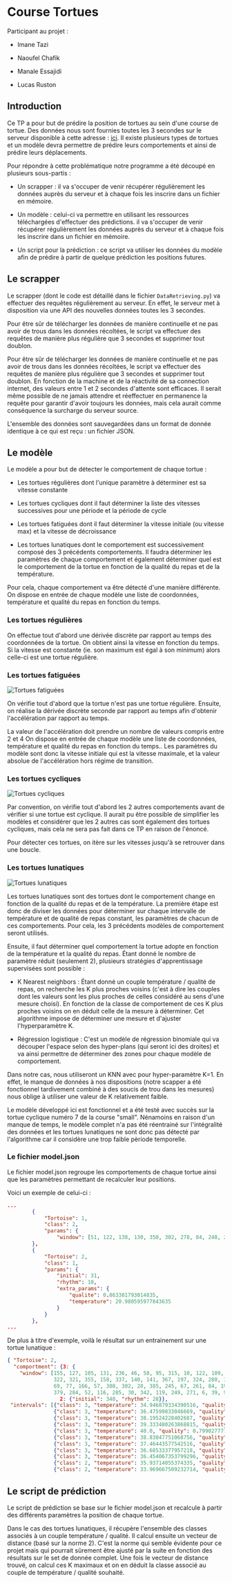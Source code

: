 # Course Tortues



Participant au projet :


- Imane Tazi


- Naoufel Chafik


- Manale Essajidi


- Lucas Ruston



## Introduction


Ce TP a pour but de prédire la position de tortues au sein d'une course de tortue. Des données nous sont fournies toutes les 3 secondes sur le serveur disponible à cette adresse : [ici](http://tortues.ecoquery.os.univ-lyon1.fr). Il existe plusieurs types de tortues et un modèle devra permettre de prédire leurs comportements et ainsi de prédire leurs déplacements.



Pour répondre à cette problématique notre programme a été découpé en plusieurs sous-partis :



- Un scrapper : il va s'occuper de venir récupérer régulièrement les données auprès du serveur et à chaque fois les inscrire dans un fichier en mémoire.


- Un modèle : celui-ci va permettre en utilisant les ressources téléchargées d'effectuer des prédictions. il va s'occuper de venir récupérer régulièrement les données auprès du serveur et à chaque fois les inscrire dans un fichier en mémoire.


- Un script pour la prédiction : ce script va utiliser les données du modèle afin de prédire à partir de quelque prédiction les positions futures.



## Le scrapper


Le scrapper (dont le code est détaillé dans le fichier ```DataRetrieving.py```) va effectuer des requêtes régulièrement au serveur. En effet, le serveur met à disposition via une API des nouvelles données toutes les 3 secondes.



Pour être sûr de télécharger les données de manière continuelle et ne pas avoir de trous dans les données récoltées, le script va effectuer des requêtes de manière plus régulière que 3 secondes et supprimer tout doublon.


Pour être sûr de télécharger les données de manière continuelle et ne pas avoir de trous dans les données récoltées, le script va effectuer des requêtes de manière plus régulière que 3 secondes et supprimer tout doublon. En fonction de la machine et de la réactivité de sa connection internet, des valeurs entre 1 et 2 secondes d'attente sont efficaces. Il serait même possible de ne jamais attendre et réeffectuer en permanence la requête pour garantir d'avoir toujours les données, mais cela aurait comme conséquence la surcharge du serveur source.



L'ensemble des données sont sauvegardées dans un format de donnée identique à ce qui est reçu : un fichier JSON.



## Le modèle



Le modèle a pour but de détecter le comportement de chaque tortue :



- Les tortues régulières dont l'unique paramètre à déterminer est sa vitesse constante


- Les tortues cycliques dont il faut déterminer la liste des vitesses successives pour une période et la période de cycle


- Les tortues fatiguées dont il faut déterminer la vitesse initiale (ou vitesse max) et la vitesse de décroissance


- Les tortues lunatiques dont le comportement est successivement composé des 3 précédents comportements. Il faudra déterminer les paramètres de chaque comportement et également déterminer quel est le comportement de la tortue en fonction de la qualité du repas et de la température.



Pour cela, chaque comportement va être détecté d'une manière différente. On dispose en entrée de chaque modèle une liste de coordonnées, température et qualité du repas en fonction du temps.



### Les tortues régulières


On effectue tout d'abord une dérivée discrète par rapport au temps des coordonnées de la tortue. On obtient ainsi la vitesse en fonction du temps. Si la vitesse est constante (ie. son maximum est égal à son minimum) alors celle-ci est une tortue régulière.



### Les tortues fatiguées

![Tortues fatiguées](./images/tired.png)

On vérifie tout d'abord que la tortue n'est pas une tortue régulière. Ensuite, on réalise la dérivée discrète seconde par rapport au temps afin d'obtenir l'accélération par rapport au temps.


La valeur de l'accélération doit prendre un nombre de valeurs compris entre 2 et 4 On dispose en entrée de chaque modèle une liste de coordonnées, température et qualité du repas en fonction du temps.. Les paramètres du modèle sont donc la vitesse initiale qui est la vitesse maximale, et la valeur absolue de l'accélération hors régime de transition.




### Les tortues cycliques

![Tortues cycliques](./images/cyclic.png)

Par convention, on vérifie tout d'abord les 2 autres comportements avant de vérifier si une tortue est cyclique. Il aurait pu être possible de simplifier les modèles et considérer que les 2 autres cas sont également des tortues cycliques, mais cela ne sera pas fait dans ce TP en raison de l'énoncé.

Pour détecter ces tortues, on itère sur les vitesses jusqu'à se retrouver dans une boucle. 


### Les tortues lunatiques

![Tortues lunatiques](./images/lunatic.png)

Les tortues lunatiques sont des tortues dont le comportement change en fonction de la qualité du repas et de la température. La première étape est donc de diviser les données pour déterminer sur chaque intervalle de température et de qualité de repas constant, les paramètres de chacun de ces comportements. Pour cela, les 3 précédents modèles de comportement seront utilisés.



Ensuite, il faut déterminer quel comportement la tortue adopte en fonction de la température et la qualité du repas. Étant donné le nombre de paramètre réduit (seulement 2), plusieurs stratégies d'apprentissage supervisées sont possible :


- K Nearest neighbors : Étant donné un couple température / qualité de repas, on recherche les K plus proches voisins (c'est à dire les couples dont les valeurs sont les plus proches de celles considéré au sens d'une mesure choisi). En fonction de la classe de comportement de ces K plus proches voisins on en déduit celle de la mesure à déterminer. Cet algorithme impose de déterminer une mesure et d'ajuster l'hyperparamètre K.


- Régression logistique : C'est un modèle de régression binomiale qui va découper l'espace selon des hyper-plans (qui seront ici des droites) et va ainsi permettre de déterminer des zones pour chaque modèle de comportement.

Dans notre cas, nous utiliseront un KNN avec pour hyper-paramètre K=1. En effet, le manque de données à nos dispositions (notre scapper a été fonctionnel tardivement combiné à des soucis de trou dans les mesures) nous oblige à utiliser une valeur de K relativement faible.

Le modèle développé ici est fonctionnel et a été testé avec succès sur la tortue cyclique numéro 7 de la course "small". Nénamoins en raison d'un manque de temps, le modèle complet n'a pas été réentrainé sur l'intégralité des données et les tortues lunatiques ne sont donc pas détecté par l'algorithme car il considère une trop faible pèriode temporelle.

### Le fichier model.json
Le fichier model.json regroupe les comportements de chaque tortue ainsi que les paramètres permettant de recalculer leur positions.


Voici un exemple de celui-ci : 
```json
...
        {
            "Tortoise": 1,
            "class": 2,
            "params": {
                "window": [51, 122, 138, 130, 350, 302, 278, 84, 248, 294, 173, 25, 336, 9, 129, 297, 40, 386, 5, 309, 257, 178, 310, 301, 52, 199, 4, 191, 67, 222, 179, 106, 287, 329, 22, 180, 389, 29, 69, 277, 128, 270, 249, 162, 15, 319, 92, 381, 349, 200, 252, 275, 90, 303, 299, 74, 195, 227, 355, 274, 320 ]}
        },
        {
            "Tortoise": 2,
            "class": 1,
            "params": {
                "initial": 31,
                "rhythm": 10,
                "extra_params": {
                    "qualite": 0.863381793014835,
                    "temperature": 20.980595977843635
                }
            }
        },
...
```

De plus à titre d'exemple, voilà le résultat sur un entrainement sur une tortue lunatique : 

```json
{ "Tortoise": 2,
  "comportment": {3: {
    "window": [155, 127, 105, 131, 236, 46, 58, 95, 315, 10, 122, 109, 269, 359, 36, 35, 129, 210, 21, 356, 93, 125, 89,
               322, 321, 355, 158, 337, 140, 141, 367, 197, 324, 280, 394, 207, 350, 304, 206, 264, 132, 88, 265, 59,
               69, 77, 166, 57, 308, 302, 28, 385, 245, 67, 261, 84, 195, 81, 83, 370, 235, 137, 358, 76, 24, 218, 202,
               379, 284, 52, 116, 285, 30, 342, 119, 249, 271, 6, 39, 96, 123, 48, 283, 383, 178, 19]},
                 2: {"initial": 340, "rhythm": 28}},
 "intervals": [{"class": 3, "temperature": 34.946879334390516, "quality": 0.7990277777925706},
               {"class": 3, "temperature": 36.47599833046669, "quality": 0.7990277777925706},
               {"class": 3, "temperature": 38.19524228402687, "quality": 0.7990277777925706},
               {"class": 3, "temperature": 39.333480263868815, "quality": 0.7990277777925706},
               {"class": 3, "temperature": 40.0, "quality": 0.7990277777925706},
               {"class": 3, "temperature": 38.83047751068756, "quality": 0.7990277777925706},
               {"class": 3, "temperature": 37.46443577542516, "quality": 0.7990277777925706},
               {"class": 3, "temperature": 36.68533377957218, "quality": 0.7990277777925706},
               {"class": 3, "temperature": 36.454067353799296, "quality": 0.11494012255509778},
               {"class": 2, "temperature": 35.93714055374335, "quality": 0.11494012255509778},
               {"class": 2, "temperature": 33.969667509232714, "quality": 0.11494012255509778}]}
```



## Le script de prédiction

Le script de prédiction se base sur le fichier model.json et recalcule à partir des différents paramètres la position de chaque tortue. 

Dans le cas des tortues lunatiques, il récupère l'ensemble des classes associés à un couple température / qualité. 
Il calcul ensuite un vecteur de distance (basé sur la norme 2). C'est la norme qui semble évidente pour ce projet
mais qui pourrait sûrement être ajusté par la suite en fonction des résultats sur le set de donnée complet. Une fois le vecteur de distance trouvé,
on calcul ces K maximaux et on en déduit la classe associé au couple de température / qualité souhaité. 


